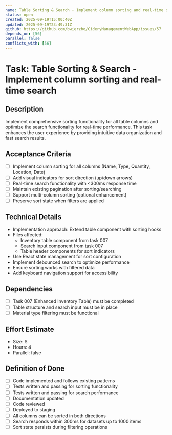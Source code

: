 ```yaml
---
name: Table Sorting & Search - Implement column sorting and real-time search
status: open
created: 2025-09-19T15:00:40Z
updated: 2025-09-19T23:49:31Z
github: https://github.com/bwierzbo/CideryManagementWebApp/issues/57
depends_on: [56]
parallel: false
conflicts_with: [56]
---
```


# Task: Table Sorting & Search - Implement column sorting and real-time search

## Description
Implement comprehensive sorting functionality for all table columns and optimize the search functionality for real-time performance. This task enhances the user experience by providing intuitive data organization and fast search results.

## Acceptance Criteria
- [ ] Implement column sorting for all columns (Name, Type, Quantity, Location, Date)
- [ ] Add visual indicators for sort direction (up/down arrows)
- [ ] Real-time search functionality with <300ms response time
- [ ] Maintain existing pagination after sorting/searching
- [ ] Support multi-column sorting (optional enhancement)
- [ ] Preserve sort state when filters are applied

## Technical Details
- Implementation approach: Extend table component with sorting hooks
- Files affected:
  - Inventory table component from task 007
  - Search input component from task 007
  - Table header components for sort indicators
- Use React state management for sort configuration
- Implement debounced search to optimize performance
- Ensure sorting works with filtered data
- Add keyboard navigation support for accessibility

## Dependencies
- [ ] Task 007 (Enhanced Inventory Table) must be completed
- [ ] Table structure and search input must be in place
- [ ] Material type filtering must be functional

## Effort Estimate
- Size: S
- Hours: 4
- Parallel: false

## Definition of Done
- [ ] Code implemented and follows existing patterns
- [ ] Tests written and passing for sorting functionality
- [ ] Tests written and passing for search performance
- [ ] Documentation updated
- [ ] Code reviewed
- [ ] Deployed to staging
- [ ] All columns can be sorted in both directions
- [ ] Search responds within 300ms for datasets up to 1000 items
- [ ] Sort state persists during filtering operations

